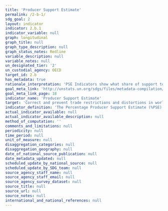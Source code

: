 ```yaml
---
title: 'Producer Support Estimate'
permalink: /2-b-1/
sdg_goal: 2
layout: indicator
indicator: 2.b.1
indicator_variable: null
graph: longitudinal
graph_title: null
graph_type_description: null
graph_status_notes: Redline
variable_description: null
variable_notes: null
un_designated_tier: '2'
un_custodial_agency: OECD
target_id: 2.b
has_metadata: true
rationale_interpretation: 'PSE Indicators show what share of support to agriculture can be considered to be highly production and trade distorting (as opposed to be only minimally influencing markets through more decoupled measures of support). The OECD Producer Support Estimate (PSE) indicators were developed in order to monitor and evaluate developments in agricultural policy, to establish a common base for policy dialogue among countries, and to provide economic data to assess the effectiveness and efficiency of policies. The indicators were mandated by OECD Ministers in 1987, and have since been calculated for OECD and an increasing number of non-OECD countries, and are widely referred to in the public domain. Domestic support notifications to the WTO are an obvious source for an indicator on target 2b as well; however, notifications often have a significant time lag and not all countries notify.'
goal_meta_link: 'http://unstats.un.org/sdgs/files/metadata-compilation/Metadata-Goal-2.pdf'
goal_meta_link_page: 18
indicator_name: 'Producer Support Estimate'
target: 'Correct and prevent trade restrictions and distortions in world agricultural markets, including through the parallel elimination of all forms of agricultural export subsidies and all export measures with equivalent effect, in accordance with the mandate of the Doha Development Round.'
indicator_definition: 'The Percentage Producer Support Estimate (%PSE) represents policy transfers to agricultural producers, measured at the farm gate and expressed as a share of gross farm receipts. Transfers included in the PSE are composed of market price support, budgetary payments and the cost of revenue foregone by the government and other economic agents.'
actual_indicator_available: null
actual_indicator_available_description: null
method_of_computation: ''
comments_and_limitations: null
periodicity: null
time_period: null
unit_of_measure: null
disaggregation_categories: null
disaggregation_geography: null
date_of_national_source_publication: null
date_metadata_updated: null
scheduled_update_by_national_source: null
scheduled_update_by_SDG_team: null
source_agency_staff_name: null
source_agency_staff_email: null
source_agency_survey_dataset: null
source_title: null
source_url: null
source_notes: null
international_and_national_references: null
---
```

